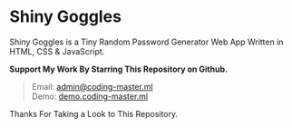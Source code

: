 # Shiny Goggles
Shiny Goggles is a Tiny Random Password Generator Web App Written in HTML, CSS &amp; JavaScript.


__Support My Work By Starring This Repository on Github.__

> Email: admin@coding-master.ml  
> Demo: [demo.coding-master.ml](http://demo.coding-master.ml/shiny-goggles/)  

Thanks For Taking a Look to This Repository.
